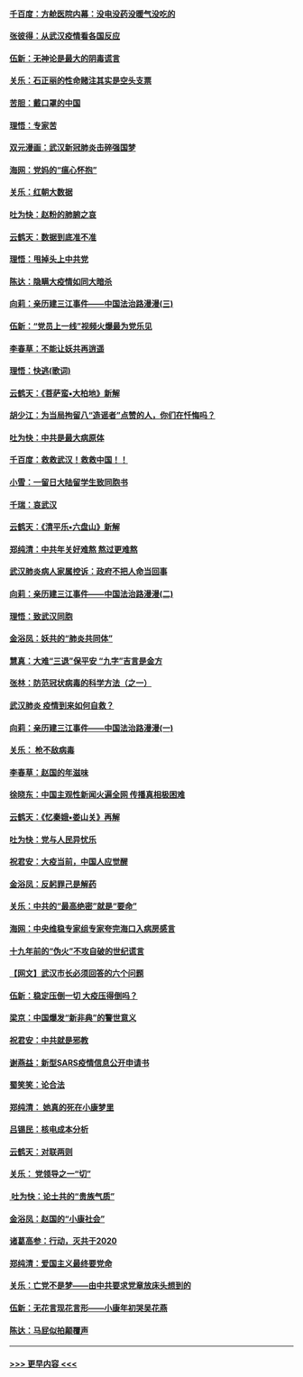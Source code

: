 #### [千百度：方舱医院内幕：没电没药没暖气没吃的](../pages/nsc993/n11850211.md?t=02072244) 
#### [张彼得：从武汉疫情看各国反应](../pages/nsc993/n11850102.md?t=02072244) 
#### [伍新：无神论是最大的阴毒谎言](../pages/nsc993/n11846129.md?t=02072244) 
#### [关乐：石正丽的性命赌注其实是空头支票](../pages/nsc993/n11846109.md?t=02072244) 
#### [苦胆：戴口罩的中国](../pages/nsc993/n11845576.md?t=02072244) 
#### [理悟：专家苦](../pages/nsc993/n11845564.md?t=02072244) 
#### [双元漫画：武汉新冠肺炎击碎强国梦](../pages/nsc993/n11843320.md?t=02072244) 
#### [海网：党妈的“瘟心怀抱”](../pages/nsc993/n11840740.md?t=02072244) 
#### [关乐：红朝大数据](../pages/nsc993/n11840675.md?t=02072244) 
#### [吐为快：赵粉的肺腑之哀](../pages/nsc993/n11840618.md?t=02072244) 
#### [云鹤天：数据到底准不准](../pages/nsc993/n11840325.md?t=02072244) 
#### [理悟：甩掉头上中共党](../pages/nsc993/n11838826.md?t=02072244) 
#### [陈达：隐瞒大疫情如同大暗杀](../pages/nsc993/n11838771.md?t=02072244) 
#### [向莉：亲历建三江事件——中国法治路漫漫(三)](../pages/nsc993/n11831825.md?t=02072244) 
#### [伍新：“党员上一线”视频火爆最为党乐见](../pages/nsc993/n11838200.md?t=02072244) 
#### [李春草：不能让妖共再逍遥](../pages/nsc993/n11838102.md?t=02072244) 
#### [理悟：快逃(歌词)](../pages/nsc993/n11838083.md?t=02072244) 
#### [云鹤天：《菩萨蛮▪大柏地》新解](../pages/nsc993/n11838059.md?t=02072244) 
#### [胡少江：为当局拘留八“造谣者”点赞的人，你们在忏悔吗？](../pages/nsc993/n11836801.md?t=02072244) 
#### [吐为快：中共是最大病原体](../pages/nsc993/n11836748.md?t=02072244) 
#### [千百度：救救武汉！救救中国！！](../pages/nsc993/n11836145.md?t=02072244) 
#### [小雪：一留日大陆留学生致同胞书](../pages/nsc993/n11834624.md?t=02072244) 
#### [千瑞：哀武汉](../pages/nsc993/n11833647.md?t=02072244) 
#### [云鹤天：《清平乐▪六盘山》新解](../pages/nsc993/n11833611.md?t=02072244) 
#### [郑纯清：中共年关好难熬 熬过更难熬](../pages/nsc993/n11833489.md?t=02072244) 
#### [武汉肺炎病人家属控诉：政府不把人命当回事](../pages/nsc993/n11833205.md?t=02072244) 
#### [向莉：亲历建三江事件——中国法治路漫漫(二)](../pages/nsc993/n11829102.md?t=02072244) 
#### [理悟：致武汉同胞](../pages/nsc993/n11831522.md?t=02072244) 
#### [金浴凤：妖共的“肺炎共同体”](../pages/nsc993/n11829448.md?t=02072244) 
#### [慧真：大难“三退”保平安 “九字”吉言是金方](../pages/nsc993/n11829501.md?t=02072244) 
#### [张林：防范冠状病毒的科学方法（之一）](../pages/nsc993/n11828618.md?t=02072244) 
#### [武汉肺炎 疫情到来如何自救？](../pages/nsc993/n11827632.md?t=02072244) 
#### [向莉：亲历建三江事件——中国法治路漫漫(一)](../pages/nsc993/n11827190.md?t=02072244) 
#### [关乐： 枪不敌病毒](../pages/nsc993/n11826746.md?t=02072244) 
#### [李春草：赵国的年滋味](../pages/nsc993/n11826321.md?t=02072244) 
#### [徐晓东：中国主观性新闻火遍全网 传播真相极困难](../pages/nsc993/n11826508.md?t=02072244) 
#### [云鹤天：《忆秦娥▪娄山关》再解](../pages/nsc993/n11824682.md?t=02072244) 
#### [吐为快：党与人民异忧乐](../pages/nsc993/n11824660.md?t=02072244) 
#### [祝君安：大疫当前，中国人应觉醒](../pages/nsc993/n11821946.md?t=02072244) 
#### [金浴凤：反躬罪己是解药](../pages/nsc993/n11820280.md?t=02072244) 
#### [关乐：中共的“最高绝密”就是“要命”](../pages/nsc993/n11816946.md?t=02072244) 
#### [海网：中央维稳专家组专家夸完海口入病房感言](../pages/nsc993/n11815138.md?t=02072244) 
#### [十九年前的“伪火”不攻自破的世纪谎言](../pages/nsc993/n11813238.md?t=02072244) 
#### [【网文】武汉市长必须回答的六个问题](../pages/nsc993/n11813848.md?t=02072244) 
#### [伍新：稳定压倒一切 大疫压得倒吗？](../pages/nsc993/n11812634.md?t=02072244) 
#### [梁京：中国爆发“新非典”的警世意义](../pages/nsc993/n11812554.md?t=02072244) 
#### [祝君安：中共就是邪教](../pages/nsc993/n11812431.md?t=02072244) 
#### [谢燕益：新型SARS疫情信息公开申请书](../pages/nsc993/n11808840.md?t=02072244) 
#### [蜀笑笑：论合法](../pages/nsc993/n11808064.md?t=02072244) 
#### [郑纯清： 她真的死在小康梦里](../pages/nsc993/n11806623.md?t=02072244) 
#### [吕锡民：核电成本分析](../pages/nsc993/n11806284.md?t=02072244) 
#### [云鹤天：对联两则](../pages/nsc993/n11805957.md?t=02072244) 
#### [关乐： 党领导之一“切”](../pages/nsc993/n11804505.md?t=02072244) 
#### [ 吐为快：论土共的“贵族气质”](../pages/nsc993/n11804490.md?t=02072244) 
#### [金浴凤：赵国的“小康社会”](../pages/nsc993/n11804452.md?t=02072244) 
#### [诸葛高参：行动，灭共于2020](../pages/nsc993/n11804120.md?t=02072244) 
#### [郑纯清：爱国主义最终要党命](../pages/nsc993/n11802197.md?t=02072244) 
#### [关乐：亡党不是梦——由中共要求党章放床头想到的](../pages/nsc993/n11802156.md?t=02072244) 
#### [伍新：无花言现花言形——小康年初哭吴花燕](../pages/nsc993/n11800044.md?t=02072244) 
#### [陈达：马屁似拍颠覆声](../pages/nsc993/n11800010.md?t=02072244) 

----
#### [ >>> 更早内容 <<< ](../indexes/nsc993-earlier.md)
